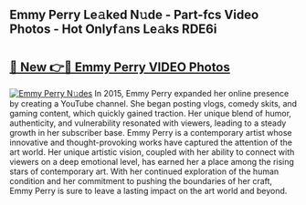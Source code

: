 ## Emmy Perry Le𝚊ked N𝚞de - Part-fcs Video Photos - Hot Onlyf𝚊ns Le𝚊ks RDE6i

# <h2><a href="http://ab67335.deff.icu/?id=Emmy+Perry">🔗 New 👉🔴 Emmy Perry VIDEO Photos</a></h2>

[![Emmy Perry N𝚞des](https://i.imgur.com/rIISA9y.gif)](http://ab67335.deff.icu/?id=Emmy+Perry)
In 2015, Emmy Perry expanded her online presence by creating a YouTube channel. She began posting vlogs, comedy skits, and gaming content, which quickly gained traction. Her unique blend of humor, authenticity, and vulnerability resonated with viewers, leading to a steady growth in her subscriber base. Emmy Perry is a contemporary artist whose innovative and thought-provoking works have captured the attention of the art world. Her unique artistic vision, coupled with her ability to connect with viewers on a deep emotional level, has earned her a place among the rising stars of contemporary art. With her continued exploration of the human condition and her commitment to pushing the boundaries of her craft, Emmy Perry is sure to leave a lasting impact on the art world and beyond.
